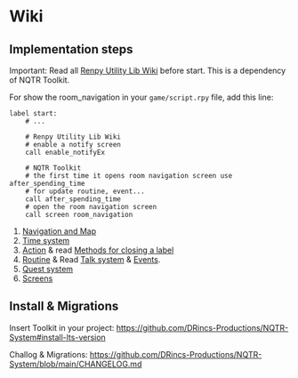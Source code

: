 # Wiki

## Implementation steps

Important: Read all [Renpy Utility Lib Wiki](https://github.com/DRincs-Productions/renpy-utility-lib/wiki) before start. This is a dependency of NQTR Toolkit.

For show the room_navigation in your `game/script.rpy` file, add this line:

```renpy
label start:
    # ...

    # Renpy Utility Lib Wiki
    # enable a notify screen
    call enable_notifyEx

    # NQTR Toolkit
    # the first time it opens room navigation screen use after_spending_time
    # for update routine, event...
    call after_spending_time
    # open the room navigation screen
    call screen room_navigation
```

1. [Navigation and Map](Navigation-and-Map)
2. [Time system](Time-system)
3. [Action](Action) & read [Methods for closing a label](https://github.com/DRincs-Productions/NQTR-toolkit/wiki/Methods-for-closing-a-label)
4. [Routine](https://github.com/DRincs-Productions/NQTR-toolkit/wiki/Routine-system) & Read [Talk system](Conversation-system) & [Events](https://github.com/DRincs-Productions/NQTR-toolkit/wiki/Routine-system#events).
5. [Quest system](Quest)
6. [Screens](Screens)

## Install & Migrations

Insert Toolkit in your project: <https://github.com/DRincs-Productions/NQTR-System#install-lts-version>

Challog & Migrations: <https://github.com/DRincs-Productions/NQTR-System/blob/main/CHANGELOG.md>
